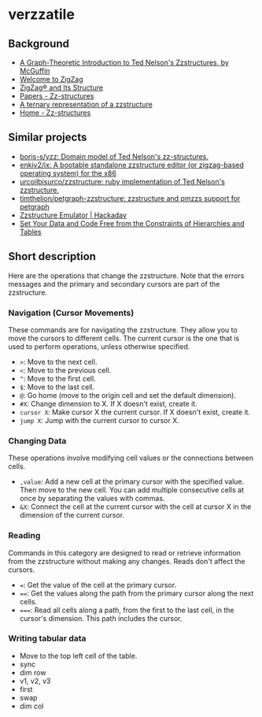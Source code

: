 # verzzatile

## Background
- [A Graph-Theoretic Introduction to Ted Nelson's Zzstructures, by McGuffin](https://www.dgp.utoronto.ca/~mjmcguff/research/zigzag/)
- [Welcome to ZigZag](https://xanadu.com/zigzag/tutorial/ZZwelcome.html)
- [ZigZag® and Its Structure](https://xanadu.com/zigzag/ZZdnld/)
- [Papers - Zz-structures](https://zzstructure.uniud.it/papers/)
- [A ternary representation of a zzstructure](https://www.researchgate.net/figure/A-ternary-representation-of-a-zzstructure-3-A-BOTTOM-UP-APPROACH-So-we-now-return-to_fig2_221267397)
- [Home - Zz-structures](https://zzstructure.uniud.it/)

## Similar projects
- [boris-s/yzz: Domain model of Ted Nelson's zz-structures.](https://github.com/boris-s/yzz)
- [enkiv2/ix: A bootable standalone zzstructure editor (or zigzag-based operating system) for the x86](https://github.com/enkiv2/ix)
- [urcoilbisurco/zzstructure: ruby implementation of Ted Nelson's zzstructure.](https://github.com/urcoilbisurco/zzstructure)
- [timthelion/petgraph-zzstructure: zzstructure and pmzzs support for petgraph](https://github.com/timthelion/petgraph-zzstructure)
- [Zzstructure Emulator | Hackaday](https://hackaday.com/2011/07/12/zzstructure-emulator/)
- [Set Your Data and Code Free from the Constraints of Hierarchies and Tables](https://www.codeproject.com/articles/82138/set-your-data-and-code-free-from-the-constraints-o)

## Short description
Here are the operations that change the zzstructure. Note that the errors messages and the primary and secondary cursors
are part of the zzstructure.

### Navigation (Cursor Movements)
These commands are for navigating the zzstructure. They allow you to move the cursors to different
cells. The current cursor is the one that is used to perform operations, unless otherwise specified.

- `>`: Move to the next cell.
- `<`: Move to the previous cell.
- `^`: Move to the first cell.
- `$`: Move to the last cell.
- `@`: Go home (move to the origin cell and set the default dimension).
- `#X`: Change dimension to X. If X doesn't exist, create it.
- `cursor X`: Make cursor X the current cursor. If X doesn't exist, create it.
- `jump X`: Jump with the current cursor to cursor X.

 
### Changing Data
These operations involve modifying cell values or the connections between cells.

- `,value`: Add a new cell at the primary cursor with the specified value. Then move to the new cell. You can add
  multiple consecutive cells at once by separating the values with commas.
- `&X`: Connect the cell at the current cursor with the cell at cursor X in the dimension of the current
  cursor.

### Reading
Commands in this category are designed to read or retrieve information from the zzstructure without making any changes.
Reads don't affect the cursors.

- `=`: Get the value of the cell at the primary cursor.
- `==`: Get the values along the path from the primary cursor along the next cells.
- `===`: Read all cells along a path, from the first to the last cell, in the cursor's dimension. This path includes the
  cursor.

### Writing tabular data

- Move to the top left cell of the table.
- sync
- dim row
- v1, v2, v3
- first
- swap
- dim col